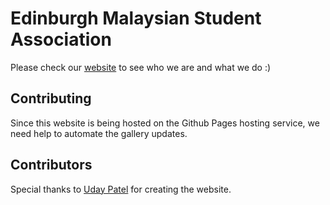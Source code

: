 # Edinburgh Malaysian Student Association
Please check our [website](https://emsaedinburgh.co.uk/) to see who we are and what we do :)

## Contributing
Since this website is being hosted on the Github Pages hosting service, we need help to automate the gallery updates.

## Contributors
Special thanks to [Uday Patel](https://www.github.com/DTBUday) for creating the website.
